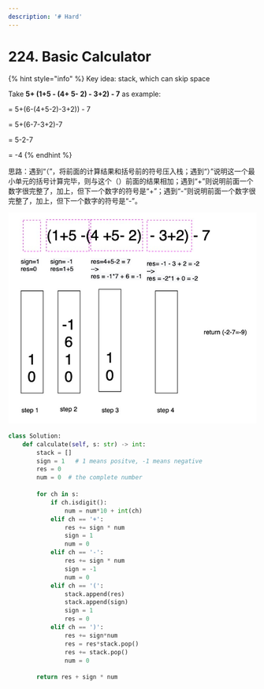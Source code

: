 ```yaml
---
description: '# Hard'
---
```


# 224. Basic Calculator

{% hint style="info" %}
Key idea: stack, which can skip space

Take **5+ \(1+5 - \(4+ 5- 2\) - 3+2\) - 7** as example:

= 5+\(6-\(4+5-2\)-3+2\)\) - 7

= 5+\(6-7-3+2\)-7

= 5-2-7

= -4
{% endhint %}

思路：遇到“（”，将前面的计算结果和括号前的符号压入栈；遇到“）”说明这一个最小单元的括号计算完毕，则与这个（）前面的结果相加；遇到“+”则说明前面一个数字很完整了，加上，但下一个数字的符号是“+”；遇到“-”则说明前面一个数字很完整了，加上，但下一个数字的符号是“-”。

![](../.gitbook/assets/1604820282223.jpg)

```python
class Solution:
    def calculate(self, s: str) -> int:
        stack = []
        sign = 1   # 1 means positve, -1 means negative
        res = 0   
        num = 0  # the complete number
        
        for ch in s:
            if ch.isdigit():
                num = num*10 + int(ch)
            elif ch == '+':
                res += sign * num
                sign = 1
                num = 0
            elif ch == '-':
                res += sign * num
                sign = -1
                num = 0
            elif ch == '(':
                stack.append(res)
                stack.append(sign)
                sign = 1
                res = 0
            elif ch == ')':
                res += sign*num
                res = res*stack.pop()
                res += stack.pop()
                num = 0
                
        return res + sign * num
```


